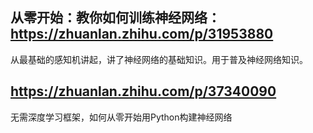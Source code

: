 ## 从零开始：教你如何训练神经网络：https://zhuanlan.zhihu.com/p/31953880
从最基础的感知机讲起，讲了神经网络的基础知识。用于普及神经网络知识。
## https://zhuanlan.zhihu.com/p/37340090
无需深度学习框架，如何从零开始用Python构建神经网络
